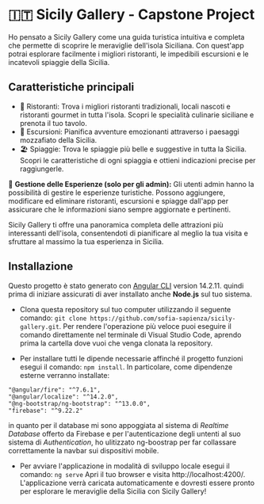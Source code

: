 # :it: Sicily Gallery - Capstone Project

Ho pensato a Sicily Gallery come una guida turistica intuitiva e completa che permette di scoprire le meraviglie dell'isola Siciliana. Con quest'app potrai esplorare facilmente i migliori ristoranti, le impedibili escursioni e le incatevoli spiaggie della Sicilia.

## Caratteristiche principali

- :fork_and_knife: Ristoranti: Trova i migliori ristoranti tradizionali, locali nascoti e ristoranti gourmet in tutta l'isola. Scopri le specialità culinarie siciliane e prenota il tuo tavolo.
- :volcano: Escursioni: Pianifica avventure emozionanti attraverso i paesaggi mozzafiato della Sicilia. 
- :beach_umbrella: Spiaggie: Trova le spiaggie più belle e suggestive in tutta la Sicilia. Scopri le caratteristiche di ogni spiaggia e ottieni indicazioni precise per raggiungerle.

:bust_in_silhouette: **Gestione delle Esperienze (solo per gli admin):** Gli utenti admin hanno la possibilità di gestire le esperienze turistiche. Possono aggiungere, modificare ed eliminare ristoranti, escursioni e spiagge dall'app per assicurare che le informazioni siano sempre aggiornate e pertinenti.

Sicily Gallery ti offre una panoramica completa delle attrazioni più interessanti dell'isola, consentendoti di pianificare al meglio la tua visita e sfruttare al massimo la tua esperienza in Sicilia.

## Installazione

Questo progetto è stato generato con [Angular CLI](https://github.com/angular/angular-cli) version 14.2.11. quindi prima di iniziare assicurati di aver installato anche **Node.js** sul tuo sistema.

- Clona questa repository sul tuo computer utilizzando il seguente comando:
`git clone https://github.com/sofia-sapienza/sicily-gallery.git`.
 Per rendere l'operazione più veloce puoi eseguire il comando direttamente nel terminale di Visual Studio Code, aprendo prima la cartella dove vuoi che venga clonata la repository.

- Per installare tutti le dipende necessarie affinché il progetto funzioni esegui il comando:
`npm install`.
In particolare, come dipendenze esterne verranno installate:
```
"@angular/fire": "^7.6.1",
"@angular/localize": "^14.2.0",
"@ng-bootstrap/ng-bootstrap": "^13.0.0",
"firebase": "^9.22.2"
```
in quanto per il database mi sono appoggiata al sistema di *Realtime Database* offerto da Firebase e per l'autenticazione degli untenti al suo sistema di *Authentication*,
ho ulitizzato ng-boostrap per far collassare correttamente la navbar sui dispositivi mobile.

- Per avviare l'applicazione in modalità di sviluppo locale esegui il comando:
`ng serve`
Apri il tuo browser e visita http://localhost:4200/. L'applicazione verrà caricata automaticamente e dovresti essere pronto per esplorare le meraviglie della Sicilia con Sicily Gallery!
